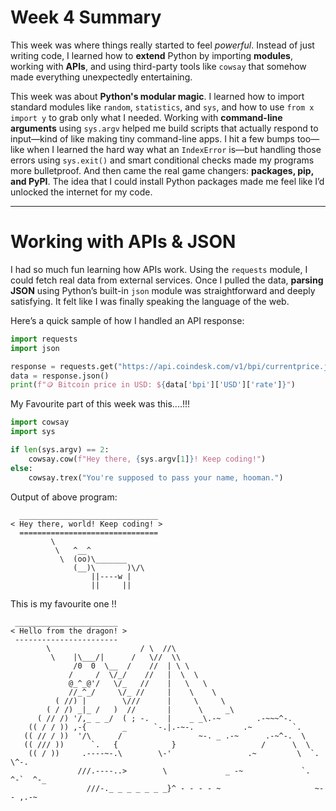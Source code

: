 # Week 4 Summary

This week was where things really started to feel *powerful*. Instead of just writing code, I learned how to **extend** Python by importing **modules**, working with **APIs**, and using third-party tools like `cowsay` that somehow made everything unexpectedly entertaining.

This week was about **Python's modular magic**. I learned how to import standard modules like `random`, `statistics`, and `sys`, and how to use `from x import y` to grab only what I needed. Working with **command-line arguments** using `sys.argv` helped me build scripts that actually respond to input—kind of like making tiny command-line apps.
I hit a few bumps too—like when I learned the hard way what an `IndexError` is—but handling those errors using `sys.exit()` and smart conditional checks made my programs more bulletproof.
And then came the real game changers: **packages, pip, and PyPI**. The idea that I could install Python packages made me feel like I’d unlocked the internet for my code.

---
# Working with APIs & JSON

I had so much fun learning how APIs work. Using the `requests` module, I could fetch real data from external services. Once I pulled the data, **parsing JSON** using Python’s built-in `json` module was straightforward and deeply satisfying. It felt like I was finally speaking the language of the web.

Here’s a quick sample of how I handled an API response:

```python
import requests
import json

response = requests.get("https://api.coindesk.com/v1/bpi/currentprice.json")
data = response.json()
print(f"🪙 Bitcoin price in USD: ${data['bpi']['USD']['rate']}")
```
My Favourite part of this week was this....!!!
```python
import cowsay
import sys

if len(sys.argv) == 2:
    cowsay.cow(f"Hey there, {sys.argv[1]}! Keep coding!")
else:
    cowsay.trex("You're supposed to pass your name, hooman.")
```
Output of above program:
```
  _______________________________
< Hey there, world! Keep coding! >
  ===============================
         \
          \   ^__^
           \  (oo)\_______
              (__)\       )\/\
                  ||----w |
                  ||     ||
```
This is my favourite one !!
```
 _______________________
< Hello from the dragon! >
 -----------------------
        \                    / \  //\
         \    |\___/|      /   \//  \\
              /0  0  \__  /    //  | \ \    
             /     /  \/_/    //   |  \  \  
             @_^_@'/   \/_   //    |   \   \ 
             //_^_/     \/_ //     |    \    \ 
          ( //) |        \///      |     \     \ 
        ( / /) _|_ /   )  //       |      \     _\
      ( // /) '/,_ _ _/  ( ; -.    |    _ _\.-~        .-~~~^-.
    (( / / )) ,-{        _      `-.|.-~-.           .~         `.
   (( // / ))  '/\      /                 ~-. _ .-~      .-~^-.  \
   (( /// ))      `.   {            }                   /      \  \
    (( / ))     .----~-.\        \-'                 .~         \  `. \^-.
               ///.----..>        \             _ -~             `.  ^-`  ^-_
                 ///-._ _ _ _ _ _ _}^ - - - - ~                     ~-- ,.-~
